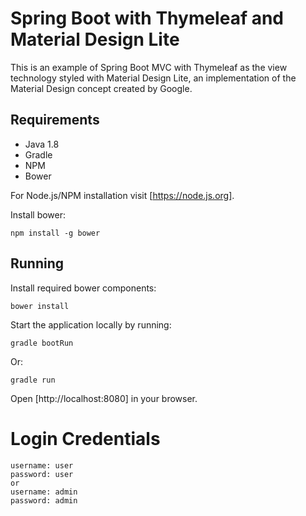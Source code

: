# Spring Boot with Thymeleaf and Material Design Lite

This is an example of Spring Boot MVC with Thymeleaf as the view technology styled with Material Design Lite, an implementation of the Material Design concept created by Google.
 
## Requirements

- Java 1.8
- Gradle
- NPM
- Bower

For Node.js/NPM installation visit [https://node.js.org]. 

Install bower:
 
 ```npm install -g bower```
 
## Running
Install required bower components:

```bower install```

Start the application locally by running:
 
```gradle bootRun```

Or:

```gradle run```

Open [http://localhost:8080] in your browser.

# Login Credentials
    username: user
    password: user
    or
    username: admin
    password: admin


